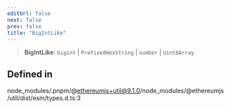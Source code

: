 ```yaml
---
editUrl: false
next: false
prev: false
title: "BigIntLike"
---
```


> **BigIntLike**: `bigint` \| `PrefixedHexString` \| `number` \| `Uint8Array`

## Defined in

node\_modules/.pnpm/@ethereumjs+util@9.1.0/node\_modules/@ethereumjs/util/dist/esm/types.d.ts:3
